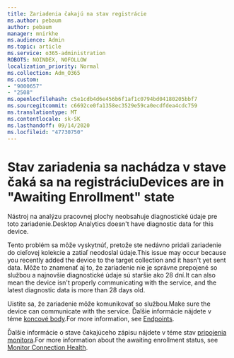```yaml
---
title: Zariadenia čakajú na stav registrácie
ms.author: pebaum
author: pebaum
manager: mnirkhe
ms.audience: Admin
ms.topic: article
ms.service: o365-administration
ROBOTS: NOINDEX, NOFOLLOW
localization_priority: Normal
ms.collection: Adm_O365
ms.custom:
- "9000657"
- "2508"
ms.openlocfilehash: c5e1cdb4d6e456b6f1af1c0794bd04180205bbf7
ms.sourcegitcommit: c6692ce0fa1358ec3529e59ca0ecdfdea4cdc759
ms.translationtype: MT
ms.contentlocale: sk-SK
ms.lasthandoff: 09/14/2020
ms.locfileid: "47730750"
---
```

# <a name="devices-are-in-awaiting-enrollment-state"></a><span data-ttu-id="eafe8-102">Stav zariadenia sa nachádza v stave čaká sa na registráciu</span><span class="sxs-lookup"><span data-stu-id="eafe8-102">Devices are in "Awaiting Enrollment" state</span></span>

<span data-ttu-id="eafe8-103">Nástroj na analýzu pracovnej plochy neobsahuje diagnostické údaje pre toto zariadenie.</span><span class="sxs-lookup"><span data-stu-id="eafe8-103">Desktop Analytics doesn't have diagnostic data for this device.</span></span> 

<span data-ttu-id="eafe8-104">Tento problém sa môže vyskytnúť, pretože ste nedávno pridali zariadenie do cieľovej kolekcie a zatiaľ neodoslal údaje.</span><span class="sxs-lookup"><span data-stu-id="eafe8-104">This issue may occur because you recently added the device to the target collection and it hasn't yet sent data.</span></span> <span data-ttu-id="eafe8-105">Môže to znamenať aj to, že zariadenie nie je správne prepojené so službou a najnovšie diagnostické údaje sú staršie ako 28 dní.</span><span class="sxs-lookup"><span data-stu-id="eafe8-105">It can also mean the device isn't properly communicating with the service, and the latest diagnostic data is more than 28 days old.</span></span>

<span data-ttu-id="eafe8-106">Uistite sa, že zariadenie môže komunikovať so službou.</span><span class="sxs-lookup"><span data-stu-id="eafe8-106">Make sure the device can communicate with the service.</span></span> <span data-ttu-id="eafe8-107">Ďalšie informácie nájdete v téme [koncové body](https://docs.microsoft.com/configmgr/desktop-analytics/enable-data-sharing#endpoints).</span><span class="sxs-lookup"><span data-stu-id="eafe8-107">For more information, see [Endpoints](https://docs.microsoft.com/configmgr/desktop-analytics/enable-data-sharing#endpoints).</span></span>

<span data-ttu-id="eafe8-108">Ďalšie informácie o stave čakajúceho zápisu nájdete v téme stav [pripojenia monitora](https://docs.microsoft.com/configmgr/desktop-analytics/monitor-connection-health#awaiting-enrollment).</span><span class="sxs-lookup"><span data-stu-id="eafe8-108">For more information about the awaiting enrollment status, see [Monitor Connection Health](https://docs.microsoft.com/configmgr/desktop-analytics/monitor-connection-health#awaiting-enrollment).</span></span>